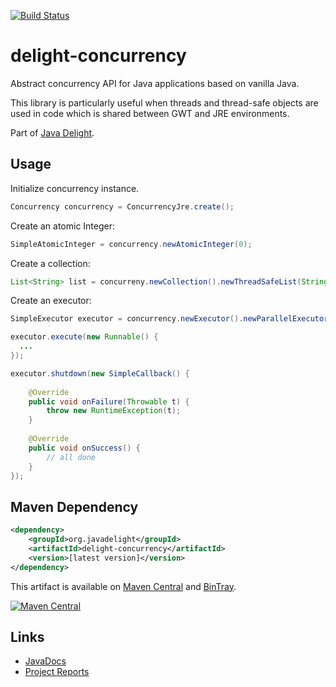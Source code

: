 [![Build Status](https://travis-ci.org/javadelight/delight-concurrency.svg)](https://travis-ci.org/javadelight/delight-concurrency)

delight-concurrency
===============

Abstract concurrency API for Java applications based on vanilla Java.

This library is particularly useful when threads and thread-safe objects are used in code which is shared between GWT and JRE environments.  

Part of [Java Delight](https://github.com/javadelight/delight-main#java-delight-suite).

## Usage

Initialize concurrency instance.

```java
Concurrency concurrency = ConcurrencyJre.create();
```

Create an atomic Integer:

```java
SimpleAtomicInteger = concurrency.newAtomicInteger(0);
```

Create a collection:

```java
List<String> list = concurreny.newCollection().newThreadSafeList(String);
```

Create an executor:

```java
SimpleExecutor executor = concurrency.newExecutor().newParallelExecutor(5, this);

executor.execute(new Runnable() {
  ...
});

executor.shutdown(new SimpleCallback() {
			
	@Override
	public void onFailure(Throwable t) {
		throw new RuntimeException(t);
	}
	
	@Override
	public void onSuccess() {
		// all done
	}
});
```

## Maven Dependency

```xml
<dependency>
    <groupId>org.javadelight</groupId>
	<artifactId>delight-concurrency</artifactId>
	<version>[latest version]</version>
</dependency>
```

This artifact is available on [Maven Central](https://search.maven.org/#search%7Cga%7C1%7Cdelight-concurrency) and 
[BinTray](https://bintray.com/javadelight/javadelight/delight-concurrency).

[![Maven Central](https://img.shields.io/maven-central/v/org.javadelight/delight-concurrency.svg)](https://search.maven.org/#search%7Cga%7C1%7Cdelight-concurrency)

## Links

- [JavaDocs](http://modules.appjangle.com/delight-concurrency/latest/apidocs/index.html)
- [Project Reports](http://modules.appjangle.com/delight-concurrency/latest/project-reports.html)

